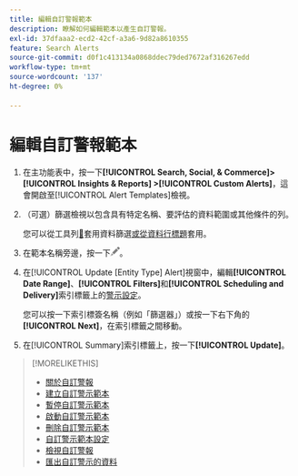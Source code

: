```yaml
---
title: 編輯自訂警報範本
description: 瞭解如何編輯範本以產生自訂警報。
exl-id: 37dfaaa2-ecd2-42cf-a3a6-9d82a8610355
feature: Search Alerts
source-git-commit: d0f1c413134a0868ddec79ded7672af316267edd
workflow-type: tm+mt
source-wordcount: '137'
ht-degree: 0%

---
```


# 編輯自訂警報範本

1. 在主功能表中，按一下&#x200B;**[!UICONTROL Search, Social, & Commerce]> [!UICONTROL Insights & Reports] >[!UICONTROL Custom Alerts]**，這會開啟至[!UICONTROL Alert Templates]檢視。

1. （可選）篩選檢視以包含具有特定名稱、要評估的資料範圍或其他條件的列。

   您可以從工具列[&#128279;](/help/search-social-commerce/common-tasks/data-views/ad-hoc-settings/column-filter-apply-from-toolbar.md)套用資料篩選[或從資料行標題](/help/search-social-commerce/common-tasks/data-views/ad-hoc-settings/column-filter-apply-from-column-heading.md)套用。

1. 在範本名稱旁邊，按一下![編輯](/help/search-social-commerce/assets/edit.png "編輯")。

1. 在[!UICONTROL Update \[Entity Type\] Alert]視窗中，編輯&#x200B;**[!UICONTROL Date Range]**、**[!UICONTROL Filters]**&#x200B;和&#x200B;**[!UICONTROL Scheduling and Delivery]**&#x200B;索引標籤上的[警示設定](alert-template-settings.md)。

   您可以按一下索引標簽名稱（例如「篩選器」）或按一下右下角的&#x200B;**[!UICONTROL Next]**，在索引標籤之間移動。

1. 在[!UICONTROL Summary]索引標籤上，按一下&#x200B;**[!UICONTROL Update]**。

>[!MORELIKETHIS]
>
>* [關於自訂警報](alert-about.md)
>* [建立自訂警示範本](alert-template-create.md)
>* [暫停自訂警示範本](alert-template-pause.md)
>* [啟動自訂警示範本](alert-template-activate.md)
>* [刪除自訂警示範本](alert-template-delete.md)
>* [自訂警示範本設定](alert-template-settings.md)
>* [檢視自訂警報](alert-view.md)
>* [匯出自訂警示的資料](alert-export-data.md)

